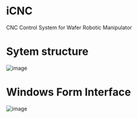 # iCNC
CNC Control System for Wafer Robotic Manipulator

# Sytem structure

![image](https://github.com/jimmyma8579/iCNC/blob/master/SystemStructure.jpg)

# Windows Form  Interface

![image](https://github.com/jimmyma8579/iCNC/blob/master/WindowsFormInterface.jpg)

